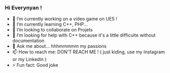 ###  Hi Everynyan !

- 🔭 I’m currently working on a video game on UE5 !
- 🌱 I’m currently learning C++, PHP...
- 👯 I’m looking to collaborate on Projets
- 🤔 I’m looking for help with C++ because it's a little difficulte without documentation
- 💬 Ask me about... hhhmmmmm my passions 
- 📫 How to reach me: DON'T REACH ME ! ( just kiding, use my Instagram or my Linkedin )
- ⚡ Fun fact: Good joke
